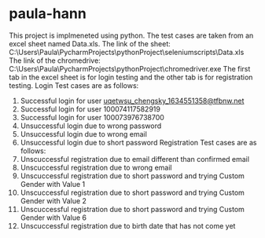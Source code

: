 # paula-hann
This project is implmeneted using python.
The test cases are taken from an excel sheet named Data.xls.
The link of the sheet: C:\Users\Paula\PycharmProjects\pythonProject\seleniumscripts\Data.xls
The link of the chromedrive: C:\Users\Paula\PycharmProjects\pythonProject\chromedriver.exe
The first tab in the excel sheet is for login testing and the other tab is for registration testing.
Login Test cases are as follows:
 1) Successful login for user uqetwsu_chengsky_1634551358@tfbnw.net
 2) Successful login for user 100074117582919
 3) Successful login for user 100073976738700
 4) Unsuccessful login due to wrong password
 5) Unsuccessful login due to wrong email
 6) Unsuccessful login due to short password
Registration Test cases are as follows:
 1) Unscuccessful registration due to email different than confirmed email
 2) Unscuccessful registration due to wrong email 
 3) Unscuccessful registration due to short password and trying Custom Gender with Value 1
 4) Unscuccessful registration due to short password and trying Custom Gender with Value 2
 5) Unscuccessful registration due to short password and trying Custom Gender with Value 6
 6) Unscuccessful registration due to birth date that has not come yet
 
